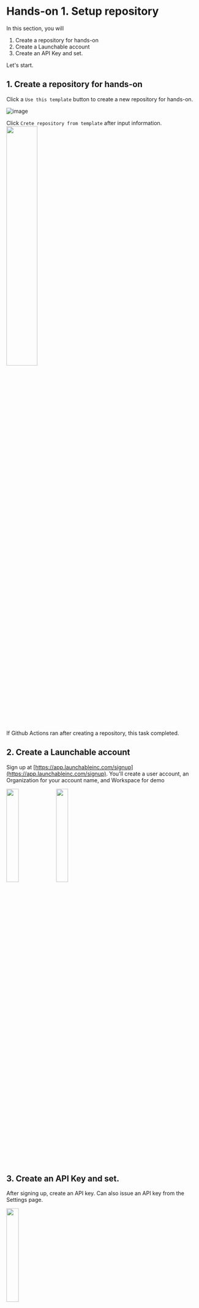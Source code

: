 # Hands-on 1. Setup repository

In this section, you will

1. Create a repository for hands-on
2. Create a Launchable account
3. Create an API Key and set.

Let's start.

## 1. Create a repository for hands-on

Click a `Use this template` button to create a new repository for hands-on.

![image](https://user-images.githubusercontent.com/536667/191435068-cd3aebfe-fc23-4c30-a4a5-32b270dcc697.png)

Click `Crete repository from template` after input information.
<img src="https://user-images.githubusercontent.com/536667/191436235-e1347cf9-dcb2-41e8-89b6-df3bf2accf5d.png" width="40%">

If Github Actions ran after creating a repository, this task completed.

## 2. Create a Launchable account

Sign up at [https://app.launchableinc.com/signup](https://app.launchableinc.com/signup). You'll create a user account, an Organization for your account name, and Workspace for demo

<img src="https://user-images.githubusercontent.com/536667/189846009-1201feb0-4e2c-491f-ae82-b55dca640f60.png" width="25%">
<img src="https://user-images.githubusercontent.com/536667/189846654-24b8b73c-a048-48f4-beb2-fa1815304cee.png" width="25%">

## 3. Create an API Key and set.

After signing up, create an API key. Can also issue an API key from the Settings page.

<img src="https://user-images.githubusercontent.com/536667/189847227-8e58c758-3090-4410-8630-69afe1a4fe07.png" width="25%">
<br>
<img src="https://user-images.githubusercontent.com/536667/191438711-b15eb234-e3d5-4ba2-b2fb-11d0ebd92d18.png" width="30%">

If you could create an API key, open the settings page of Github repository that created in 1. And set API Key as `LAUNCHABLE_TOKEN` from `Secrets > Actions`.

![Screen Shot 2022-09-13 at 17 11 01](https://user-images.githubusercontent.com/536667/189847864-2f38b075-4cce-4272-9383-d0dfa12bbdd1.png)

![image](https://user-images.githubusercontent.com/536667/189847897-faf6dfad-25af-494c-8f05-ef1e582dd846.png)

TODO: Add enable hands-on mode from configuration page

___

Next: [Hands-on 2](HANDSON2.md)